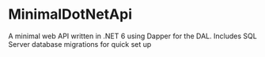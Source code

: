 # MinimalDotNetApi
A minimal web API written in .NET 6 using Dapper for the DAL. 
Includes SQL Server database migrations for quick set up
